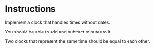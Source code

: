 # Instructions

Implement a clock that handles times without dates.

You should be able to add and subtract minutes to it.

Two clocks that represent the same time should be equal to each other.





